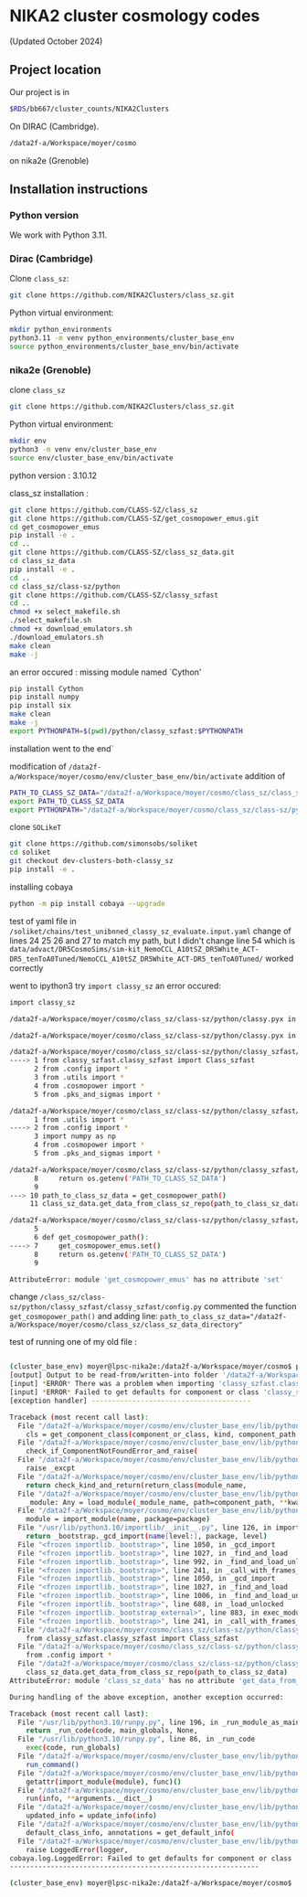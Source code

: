 # NIKA2 cluster cosmology codes

(Updated October 2024)


## Project location 

Our project is in 

```bash
$RDS/bb667/cluster_counts/NIKA2Clusters
```

On DIRAC (Cambridge).

```bash
/data2f-a/Workspace/moyer/cosmo
```
on nika2e (Grenoble)

## Installation instructions

### Python version

We work with Python 3.11. 

### Dirac (Cambridge)

Clone `class_sz`:

```bash
git clone https://github.com/NIKA2Clusters/class_sz.git
```
Python virtual environment: 

```bash
mkdir python_environments
python3.11 -m venv python_environments/cluster_base_env
source python_environments/cluster_base_env/bin/activate
```

### nika2e (Grenoble)

clone `class_sz`

```bash
git clone https://github.com/NIKA2Clusters/class_sz.git
```
Python virtual environment:
```bash
mkdir env
python3 -m venv env/cluster_base_env
source env/cluster_base_env/bin/activate
```
python version : 3.10.12

class_sz installation : 
```bash
git clone https://github.com/CLASS-SZ/class_sz
git clone https://github.com/CLASS-SZ/get_cosmopower_emus.git
cd get_cosmopower_emus
pip install -e .
cd ..
git clone https://github.com/CLASS-SZ/class_sz_data.git
cd class_sz_data
pip install -e .
cd ..
cd class_sz/class-sz/python
git clone https://github.com/CLASS-SZ/classy_szfast
cd ..
chmod +x select_makefile.sh
./select_makefile.sh
chmod +x download_emulators.sh
./download_emulators.sh
make clean
make -j
```
an error occured : missing module named `Cython'

```bash
pip install Cython
pip install numpy
pip install six
make clean
make -j
export PYTHONPATH=$(pwd)/python/classy_szfast:$PYTHONPATH
```
installation went to the end`

modification of `/data2f-a/Workspace/moyer/cosmo/env/cluster_base_env/bin/activate`
addition of 
```bash
PATH_TO_CLASS_SZ_DATA="/data2f-a/Workspace/moyer/cosmo/class_sz/class_sz_data_directory" # rajout AMA
export PATH_TO_CLASS_SZ_DATA
export PYTHONPATH="/data2f-a/Workspace/moyer/cosmo/class_sz/class-sz/python/classy_szfast:"
```
clone `SOLikeT`

```bash
git clone https://github.com/simonsobs/soliket
cd soliket
git checkout dev-clusters-both-classy_sz
pip install -e .
```

installing cobaya 
```bash
python -m pip install cobaya --upgrade
```

test of yaml file in `/soliket/chains/test_unibnned_classy_sz_evaluate.input.yaml`
change of lines 24 25 26 and 27 to match my path, but I didn't change line 54 which is `data/advact/DR5CosmoSims/sim-kit_NemoCCL_A10tSZ_DR5White_ACT-DR5_tenToA0Tuned/NemoCCL_A10tSZ_DR5White_ACT-DR5_tenToA0Tuned/`
worked correctly

went to ipython3 try `import classy_sz` an error occured:
```bash
import classy_sz

/data2f-a/Workspace/moyer/cosmo/class_sz/class-sz/python/classy.pyx in init classy_sz()

/data2f-a/Workspace/moyer/cosmo/class_sz/class-sz/python/classy.pyx in classy_sz()

/data2f-a/Workspace/moyer/cosmo/class_sz/class-sz/python/classy_szfast/classy_szfast/__init__.py in <module>
----> 1 from classy_szfast.classy_szfast import Class_szfast
      2 from .config import *
      3 from .utils import *
      4 from .cosmopower import *
      5 from .pks_and_sigmas import *

/data2f-a/Workspace/moyer/cosmo/class_sz/class-sz/python/classy_szfast/classy_szfast/classy_szfast.py in <module>
      1 from .utils import *
----> 2 from .config import *
      3 import numpy as np
      4 from .cosmopower import *
      5 from .pks_and_sigmas import *

/data2f-a/Workspace/moyer/cosmo/class_sz/class-sz/python/classy_szfast/classy_szfast/config.py in <module>
      8     return os.getenv('PATH_TO_CLASS_SZ_DATA')
      9 
---> 10 path_to_class_sz_data = get_cosmopower_path()
     11 class_sz_data.get_data_from_class_sz_repo(path_to_class_sz_data)

/data2f-a/Workspace/moyer/cosmo/class_sz/class-sz/python/classy_szfast/classy_szfast/config.py in get_cosmopower_path()
      5 
      6 def get_cosmopower_path():
----> 7     get_cosmopower_emus.set()
      8     return os.getenv('PATH_TO_CLASS_SZ_DATA')
      9 

AttributeError: module 'get_cosmopower_emus' has no attribute 'set'
```
change `/class_sz/class-sz/python/classy_szfast/classy_szfast/config.py` 
commented the function `get_cosmopower_path()` and adding line: `path_to_class_sz_data="/data2f-a/Workspace/moyer/cosmo/class_sz/class_sz_data_directory"` 

test of running one of my old file :

```bash

(cluster_base_env) moyer@lpsc-nika2e:/data2f-a/Workspace/moyer/cosmo$ python -m cobaya run cosmopower_quick.yaml -f
[output] Output to be read-from/written-into folder '/data2f-a/Workspace/moyer/cosmo/chains/first_test', with prefix 'chains'
[input] *ERROR* There was a problem when importing 'classy_szfast.classy_sz.classy_sz':
[input] *ERROR* Failed to get defaults for component or class 'classy_szfast.classy_sz.classy_sz' [module 'class_sz_data' has no attribute 'get_data_from_class_sz_repo']
[exception handler] ---------------------------------------

Traceback (most recent call last):
  File "/data2f-a/Workspace/moyer/cosmo/env/cluster_base_env/lib/python3.10/site-packages/cobaya/input.py", line 237, in get_default_info
    cls = get_component_class(component_or_class, kind, component_path, class_name,
  File "/data2f-a/Workspace/moyer/cosmo/env/cluster_base_env/lib/python3.10/site-packages/cobaya/component.py", line 680, in get_component_class
    check_if_ComponentNotFoundError_and_raise(
  File "/data2f-a/Workspace/moyer/cosmo/env/cluster_base_env/lib/python3.10/site-packages/cobaya/component.py", line 627, in check_if_ComponentNotFoundError_and_raise
    raise _excpt
  File "/data2f-a/Workspace/moyer/cosmo/env/cluster_base_env/lib/python3.10/site-packages/cobaya/component.py", line 674, in get_component_class
    return check_kind_and_return(return_class(module_name,
  File "/data2f-a/Workspace/moyer/cosmo/env/cluster_base_env/lib/python3.10/site-packages/cobaya/component.py", line 587, in return_class
    _module: Any = load_module(_module_name, path=component_path, **kwargs)
  File "/data2f-a/Workspace/moyer/cosmo/env/cluster_base_env/lib/python3.10/site-packages/cobaya/tools.py", line 191, in load_module
    module = import_module(name, package=package)
  File "/usr/lib/python3.10/importlib/__init__.py", line 126, in import_module
    return _bootstrap._gcd_import(name[level:], package, level)
  File "<frozen importlib._bootstrap>", line 1050, in _gcd_import
  File "<frozen importlib._bootstrap>", line 1027, in _find_and_load
  File "<frozen importlib._bootstrap>", line 992, in _find_and_load_unlocked
  File "<frozen importlib._bootstrap>", line 241, in _call_with_frames_removed
  File "<frozen importlib._bootstrap>", line 1050, in _gcd_import
  File "<frozen importlib._bootstrap>", line 1027, in _find_and_load
  File "<frozen importlib._bootstrap>", line 1006, in _find_and_load_unlocked
  File "<frozen importlib._bootstrap>", line 688, in _load_unlocked
  File "<frozen importlib._bootstrap_external>", line 883, in exec_module
  File "<frozen importlib._bootstrap>", line 241, in _call_with_frames_removed
  File "/data2f-a/Workspace/moyer/cosmo/class_sz/class-sz/python/classy_szfast/classy_szfast/__init__.py", line 1, in <module>
    from classy_szfast.classy_szfast import Class_szfast
  File "/data2f-a/Workspace/moyer/cosmo/class_sz/class-sz/python/classy_szfast/classy_szfast/classy_szfast.py", line 2, in <module>
    from .config import *
  File "/data2f-a/Workspace/moyer/cosmo/class_sz/class-sz/python/classy_szfast/classy_szfast/config.py", line 13, in <module>
    class_sz_data.get_data_from_class_sz_repo(path_to_class_sz_data)
AttributeError: module 'class_sz_data' has no attribute 'get_data_from_class_sz_repo'

During handling of the above exception, another exception occurred:

Traceback (most recent call last):
  File "/usr/lib/python3.10/runpy.py", line 196, in _run_module_as_main
    return _run_code(code, main_globals, None,
  File "/usr/lib/python3.10/runpy.py", line 86, in _run_code
    exec(code, run_globals)
  File "/data2f-a/Workspace/moyer/cosmo/env/cluster_base_env/lib/python3.10/site-packages/cobaya/__main__.py", line 47, in <module>
    run_command()
  File "/data2f-a/Workspace/moyer/cosmo/env/cluster_base_env/lib/python3.10/site-packages/cobaya/__main__.py", line 37, in run_command
    getattr(import_module(module), func)()
  File "/data2f-a/Workspace/moyer/cosmo/env/cluster_base_env/lib/python3.10/site-packages/cobaya/run.py", line 198, in run_script
    run(info, **arguments.__dict__)
  File "/data2f-a/Workspace/moyer/cosmo/env/cluster_base_env/lib/python3.10/site-packages/cobaya/run.py", line 97, in run
    updated_info = update_info(info)
  File "/data2f-a/Workspace/moyer/cosmo/env/cluster_base_env/lib/python3.10/site-packages/cobaya/input.py", line 317, in update_info
    default_class_info, annotations = get_default_info(
  File "/data2f-a/Workspace/moyer/cosmo/env/cluster_base_env/lib/python3.10/site-packages/cobaya/input.py", line 249, in get_default_info
    raise LoggedError(logger,
cobaya.log.LoggedError: Failed to get defaults for component or class 'classy_szfast.classy_sz.classy_sz' [module 'class_sz_data' has no attribute 'get_data_from_class_sz_repo']
-------------------------------------------------------------

(cluster_base_env) moyer@lpsc-nika2e:/data2f-a/Workspace/moyer/cosmo$ 

```



